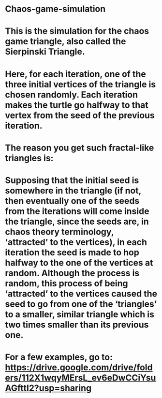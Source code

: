 # Chaos-game-simulation

# This is the simulation for the chaos game triangle, also called the Sierpinski Triangle.
# Here, for each iteration, one of the three initial vertices of the triangle is chosen randomly. Each iteration makes the turtle go halfway to that vertex from the seed of the previous iteration.
# The reason you get such fractal-like triangles is:
# Supposing that the initial seed is somewhere in the triangle (if not, then eventually one of the seeds from the iterations will come inside the triangle, since the seeds are, in chaos theory terminology, ‘attracted’ to the vertices), in each iteration the seed is made to hop halfway to the one of the vertices at random. Although the process is random, this process of being ‘attracted’ to the vertices caused the seed to go from one of the ‘triangles’ to a smaller, similar triangle which is two times smaller than its previous one.
# For a few examples, go to: https://drive.google.com/drive/folders/112X1wqyMErsL_ev6eDwCCiYsuAGfttI2?usp=sharing
